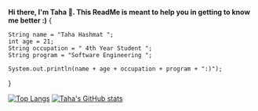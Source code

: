 **Hi there, I'm Taha 👋. This ReadMe is meant to help you in getting to know me better :)**
{
  
    String name = "Taha Hashmat ";
    int age = 21;
    String occupation = " 4th Year Student ";
    String program = "Software Engineering ";
    
    System.out.println(name + age + occupation + program + ":)");
    
  }
  
[![Top Langs](https://github-readme-stats.vercel.app/api/top-langs/?username=tahahashmat&show_icons=true&theme=radical&hide_border=true&langs_count=4)](https://github.com/anuraghazra/tahahashmat)
[![Taha's GitHub stats](https://github-readme-stats.vercel.app/api?username=tahahashmat&show_icons=true&theme=radical&hide_border=true)](https://github.com/tahahashmat/tahahashmat) 
